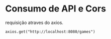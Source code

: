 # Consumo de API e Cors

requisição atraves do axios.

    axios.get("http://localhost:8080/games")

